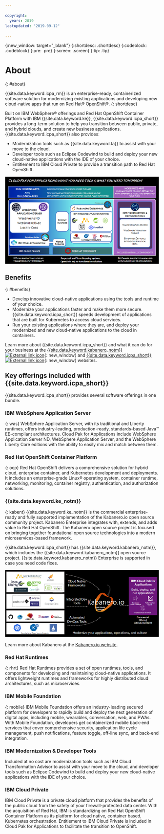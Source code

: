 ```yaml
---

copyright:
  years: 2019
lastupdated: "2019-09-12"

---
```


<!-- Update the lastupdated value each time that you change the file. -->

{:new_window: target="_blank"}
{:shortdesc: .shortdesc}
{:codeblock: .codeblock}
{:pre: .pre}
{:screen: .screen}
{:tip: .tip}

# About
{: #about}

{{site.data.keyword.icpa_rm}} is an enterprise-ready, containerized software solution for modernizing existing applications and developing new cloud-native apps that run on Red Hat&reg; OpenShift&reg;.
{: shortdesc}

 Built on IBM WebSphere&reg; offerings and Red Hat OpenShift Container Platform with IBM {{site.data.keyword.ke}}, {{site.data.keyword.icpa_short}} provides a long-term solution to help you transition between public, private, and hybrid clouds, and create new business applications. {{site.data.keyword.icpa_short}} also provides:
 - Modernization tools such as {{site.data.keyword.ta}} to assist with your move to the cloud.
 - Developer tools such as Eclipse Codewind to build and deploy your new cloud-native applications with the IDE of your choice.
 - Entitlement to IBM Cloud Private to provide a transition path to Red Hat OpenShift.

 ![{{site.data.keyword.icpa}} contents](images/icpa_overview.png)

## Benefits
{: #benefits}

- Develop innovative cloud-native applications using the tools and runtime of your choice.  
- Modernize your applications faster and make them more secure. {{site.data.keyword.icpa_short}} speeds development of applications that are built for Kubernetes to access cloud services.
- Run your existing applications where they are, and deploy your modernized and new cloud-native applications to the cloud in containers.

Learn more about {{site.data.keyword.icpa_short}} and what it can do for your business at the [{{site.data.keyword.kabanero_notm}} ![External link icon](../../icons/launch-glyph.svg "External link icon")](https://kabanero.io/){: new_window} and [{{site.data.keyword.icpa_short}} ![External link icon](../../icons/launch-glyph.svg "External link icon")](https://www.ibm.com/cloud/cloud-pak-for-applications){: new_window} websites.


## Key offerings included with {{site.data.keyword.icpa_short}}

{{site.data.keyword.icpa_short}} provides several software offerings in one bundle.

### IBM WebSphere Application Server
{: was}
WebSphere Application Server, with its traditional and Liberty runtimes, offers industry-leading, production-ready, standards-based Java™ EE-compliant architectures. Cloud Pak for Applications include WebSphere Application Server ND, WebSphere Application Server, and the WebSphere Liberty Core editions with the ability to easily mix and match between them.

### Red Hat OpenShift Container Platform
{: ocp}
Red Hat OpenShift delivers a comprehensive solution for hybrid cloud, enterprise container, and Kubernetes development and deployments. It includes an enterprise-grade Linux® operating system, container runtime, networking, monitoring, container registry, authentication, and authorization solutions.

### {{site.data.keyword.ke_notm}}
{: kabent}
{{site.data.keyword.ke_notm}} is the commercial enterprise-ready and fully supported implementation of the Kabanero.io open source community project. Kabanero Enterprise integrates with, extends, and adds value to Red Hat OpenShift.  The Kabanero open source project is focused on bringing together foundational open source technologies into a modern microservices-based framework.

{{site.data.keyword.icpa_short}} has {{site.data.keyword.kabanero_notm}}, which includes the {{site.data.keyword.kabanero_notm}} open source project. {{site.data.keyword.kabanero_notm}} Enterprise is supported in case you need code fixes.

![`Kabanero.io` open source content is provided in {{site.data.keyword.icpa}}.](images/kabanero.png)

Learn more about Kabanero at the [Kabanero.io website](https://kabanero.io).

### Red Hat Runtimes
{: rhrt}
Red Hat Runtimes provides a set of open runtimes, tools, and components for developing and maintaining cloud-native applications. It offers lightweight runtimes and frameworks for highly distributed cloud architectures, such as microservices.

### IBM Mobile Foundation
{: mobile}
IBM Mobile Foundation offers an industry-leading secured platform for developers to rapidly build and deploy the next generation of digital apps, including mobile, wearables, conversation, web, and PWAs. With Mobile Foundation, developers get containerized mobile back-end services that cover comprehensive security, application life cycle management, push notifications, feature toggle, off-line sync, and back-end integration.

### IBM Modernization & Developer Tools

Included at no cost are modernization tools such as IBM Cloud Transformation Advisor to assist with your move to the cloud, and developer tools such as Eclipse Codewind to build and deploy your new cloud-native applications with the IDE of your choice.

### IBM Cloud Private

IBM Cloud Private is a private cloud platform that provides the benefits of the public cloud from the safety of your firewall-protected data center. With the acquisition of Red Hat, IBM is standardizing on Red Hat OpenShift Container Platform as its platform for cloud native, container based, Kubernetes orchestration. Entitlement to IBM Cloud Private is included in Cloud Pak for Applications to facilitate the transition to OpenShift.
